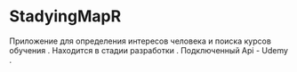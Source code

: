 # StadyingMapR
Приложение для определения интересов человека и поиска курсов обучения .
Находится в стадии разработки .
Подключенный Api - Udemy . 

